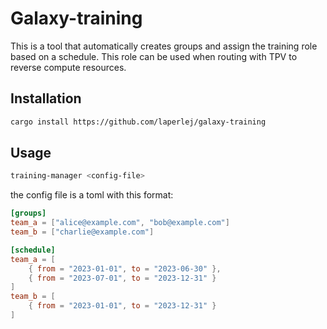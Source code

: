 # Galaxy-training

This is a tool that automatically creates groups and assign the training role based on a schedule. This role can be used when routing with TPV to reverse compute resources.

## Installation

```bash
cargo install https://github.com/laperlej/galaxy-training
```
## Usage

```bash
training-manager <config-file>
```
the config file is a toml with this format:

```toml
[groups]
team_a = ["alice@example.com", "bob@example.com"]
team_b = ["charlie@example.com"]

[schedule]
team_a = [
    { from = "2023-01-01", to = "2023-06-30" },
    { from = "2023-07-01", to = "2023-12-31" }
]
team_b = [
    { from = "2023-01-01", to = "2023-12-31" }
]
```
